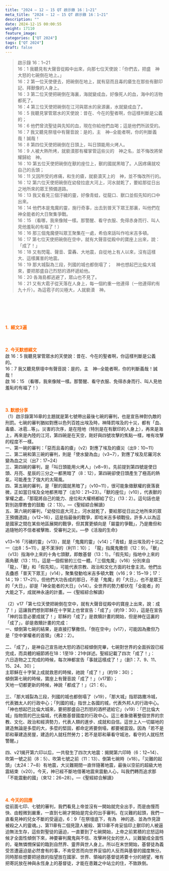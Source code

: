 ```yaml
---
title: "2024 – 12 – 15 QT 啟示錄 16：1~21"
meta_title: "2024 – 12 – 15 QT 啟示錄 16：1~21"
description: ""
date: 2024-12-15 00:00:55
weight: 17110
feature_image: 
categories: ["QT 2024"]
tags: ["QT 2024"]
draft: false
---
```


<blockquote>啟示錄 16：1~21<br />
16：1 我聽見有大聲音從殿中出來，向那七位天使說：「你們去，把盛　神大怒的七碗倒在地上。」<br />
16：2 第一位天使便去，把碗倒在地上，就有惡而且毒的瘡生在那些有獸印記、拜獸像的人身上。<br />
16：3 第二位天使把碗倒在海裏，海就變成血，好像死人的血，海中的活物都死了。<br />
16：4 第三位天使把碗倒在江河與眾水的泉源裏，水就變成血了。<br />
16：5 我聽見掌管眾水的天使說：昔在、今在的聖者啊，你這樣判斷是公義的；<br />
16：6 他們曾流聖徒與先知的血，現在你給他們血喝；這是他們所該受的。<br />
16：7 我又聽見祭壇中有聲音說：是的，主　神─全能者啊，你的判斷義哉！誠哉！<br />
16：8 第四位天使把碗倒在日頭上，叫日頭能用火烤人。<br />
16：9 人被大熱所烤，就褻瀆那有權掌管這些災的　神之名，並不悔改將榮耀歸給　神。<br />
16：10 第五位天使把碗倒在獸的座位上，獸的國就黑暗了。人因疼痛就咬自己的舌頭；<br />
16：11 又因所受的疼痛，和生的瘡，就褻瀆天上的　神，並不悔改所行的。<br />
16：12 第六位天使把碗倒在幼發拉底大河上，河水就乾了，要給那從日出之地所來的眾王預備道路。<br />
16：13 我又看見三個汙穢的靈，好像青蛙，從龍口、獸口並假先知的口中出來。<br />
16：14 他們本是鬼魔的靈，施行奇事，出去到普天下眾王那裏，叫他們在　神全能者的大日聚集爭戰。<br />
16：15 （看哪，我來像賊一樣。那警醒、看守衣服、免得赤身而行、叫人見他羞恥的有福了！）<br />
16：16 那三個鬼魔便叫眾王聚集在一處，希伯來話叫作哈米吉多頓。<br />
16：17 第七位天使把碗倒在空中，就有大聲音從殿中的寶座上出來，說：「成了！」<br />
16：18 又有閃電、聲音、雷轟、大地震，自從地上有人以來，沒有這樣大、這樣厲害的地震。<br />
16：19 那大城裂為三段，列國的城也都倒塌了；　神也想起巴比倫大城來，要把那盛自己烈怒的酒杯遞給他。<br />
16：20 各海島都逃避了，眾山也不見了。<br />
16：21 又有大雹子從天落在人身上，每一個約重一他連得（一他連得約有九十斤）。為這雹子的災極大，人就褻瀆　神。</blockquote><br />
&nbsp;<br />
<br />
&nbsp;<br />
<br />
<span style="color: #ff6600;" data-darkreader-inline-color=""><strong>1.  經文3遍</strong></span><br />
<br />
&nbsp;<br />
<br />
<span style="color: #ff6600;" data-darkreader-inline-color=""><strong>2. 今天默想經文<br />
</strong></span>啟 16：5 我聽見掌管眾水的天使說：昔在、今在的聖者啊，你這樣判斷是公義的。<br />
16：7 我又聽見祭壇中有聲音說：是的，主　神─全能者啊，你的判斷義哉！誠哉！<br />
啟 16：15 （看哪，我來像賊一樣。那警醒、看守衣服、免得赤身而行、叫人見他羞恥的有福了！）<br />
<br />
&nbsp;<br />
<br />
<strong><span style="color: #ff6600;" data-darkreader-inline-color="">3. 默想分享<br />
</span></strong>（1）啟示錄第16章的主題就是第七號帶出最後七碗的審判，也是宣告神對仇敵的刑罰。七碗的審判猶如對應以色列百姓出埃及時，神降罰埃及的十災，都有「血、毒瘡、冰雹…等」。災害的次序，是在陸地（特別是在有獸印的人身上），再來是海上，再來是內陸的江河，第四碗是在天空，剛好與四號攻擊的焦點一樣，唯有攻擊的程度不一樣。<br />
一、第一碗的審判：「惡而且毒的瘡」（v2）對應了埃及的瘡災（出9：10~11）<br />
二、第二碗和第三碗的審判，則是「使水變為血」（v3~7），對應了埃及尼羅河水變為血之災（出7：17~24）<br />
三、第四碗的審判，是「叫日頭能用火烤人」（v8~9）。先前提到第四號是使日頭、月亮、星辰的三分之一都黑暗了（8：12），第四碗卻使日頭產生了極高的熱氣，可能產生了強大的太陽風。<br />
四、第五碗的審判，是「獸的國就黑暗了」（v10~11），很可能象徵獸權的衰落衰微，正如當日埃及全地都黑暗了（出10：21~23）。「獸的座位」（v10），代表獸的掌權之處，「那龍將自己的能力、座位和大權柄都給了它」（13：2）。這句話也是對別迦摩教會的鼓勵（2：13）。—《聖經綜合解讀》<br />
五、第六碗的審判，「幼發拉底大河上，河水就乾了，要給那從日出之地所來的眾王預備道路」（v12~16），這是指最後的戰爭，即哈米吉多頓戰役。許多人以為這是國家之間在某些地區展開的戰爭，但其實更傾向是「屬靈的爭戰」，乃是撒但和追隨牠的不信者被擊敗、受審判之災。—參《活潑的生命》<br />
<br />
v13~16「污穢的靈」（v13），就是「鬼魔的靈」（v14）；「青蛙」是出埃及的十災之一（出8：5~11），是不潔淨的（利11：10）； 「龍」指魔鬼撒但（12：9）。「獸」（v13）指海中上來的十角七頭獸，即敵基督（13：1）。「假先知」指地中上來的兩角獸（13：11）。這是一個假冒的三位一體。「三個鬼魔」（v16）分別來自「龍」、「獸」和「假先知」，可能代表宗教、政治和文化方面的社會主流。他們出去蠱惑「普天下眾王」（v14），聚集發動哈米吉多頓大戰（v16；9：15~19；17：14；19：17~21）。但他們大功告成的那日，不是「鬼魔」的「大日」，也不是眾王的「大日」，卻是「神全能者的大日」（v14）。全世界的勢力都伏在「全能者」的大能之下，成就神永遠的計畫。—《聖經綜合解讀》<br />
<br />
（2）v17「第七位天使把碗倒在空中，就有大聲音從殿中的寶座上出來，說：成了！」這讓我們想到耶穌在十字架上也曾宣告：「成了」（約19：30），這是在宣告「神的旨意必要成就了！」耶穌的「成了」是救贖計畫的開始，但是神在這裏的「成了」，卻是救贖計畫的完成：<br />
一、傾倒第七碗的結果，是直接打擊撒但。「倒在空中」（v17），可能因為撒但乃是「空中掌權者的首領」（弗2：2）。<br />
<br />
二、「成了」，是神自己宣告祂大怒的酒已經傾倒完畢，七碗對世界的全面拆毀已經完成，而具體的細節將在18：1至19：21中詳述。聖經記載了四次「成了！」：<br />
六日造物之工完成的時候，每次神都宣告「事就這樣成了！」（創1：7、9、11、15、24、30）；<br />
主耶穌在十字架上成就救恩的時候，祂說「成了！」（約19：30）；<br />
傾倒第七碗的時候，寶座上有聲音說「成了！」（v17節）；<br />
天地一切都更新的時候，神說「都成了！」（21：6）。<br />
<br />
三、「那大城裂為三段，列國的城也都倒塌了（v19），「那大城」指耶路撒冷城，代表猶太人的行政中心；「列國的城」指世上各國的城，代表外邦人的行政中心。「神也想起巴比倫大城來，要把那盛自己烈怒的酒杯遞給它」（v19）：「巴比倫大城」指物質的巴比倫城，代表敵基督國度的行政中心。這三者象徵著整個世界的宗教、文化、政治和經濟勢力，代表人類的進步、成就和自信。這世上人一切屬地的建造無論是多麼的大，多麼的堅固，都命定將要倒塌，都要被震毀。因為「若不是耶和華建造房屋，建造的人就枉然勞力；若不是耶和華看守城池，看守的人就枉然警醒。」<br />
<br />
四、v21揭开第六印以后，一共發生了四次大地震：揭開第六印時（6：12~14）、吹第一號之前（8：5）、吹第七號之前（11：13）、倒第七碗時（v18）。「災難的起頭」（太24：7~8）有地震，大災難期間一直伴隨著地震，最後以空前的超級大地震結束（v20）。今天，神已經不斷地借著地震來震動人心，叫我們轉而追求那「不能震動的國」（來12：26~28）。—《聖經綜合解讀》<br />
<br />
&nbsp;<br />
<br />
<strong style="font-size: inherit;"><span style="color: #ff6600;" data-darkreader-inline-color="">4. 今天的回應<br />
</span></strong>從前面七印、七號的審判，我們看見上帝並沒有一開始就完全出手，而是由慢而快、由輕微到嚴重，一直到七碗才開始是完全的出手審判。在災難的起頭，我們一直看見神的兒女不斷的受逼迫，6：9「在祭壇底下，有為　神的道、並為作見證被殺之人的靈魂。」、第11章有二個見證人被殺、第13章不肯妥協印上獸印的人被逼迫無法生存，這些對聖徒的逼迫，一直要到了七碗開始，上帝之前累積的忿怒這時候才全面性傾倒下來，神要審判魔鬼與不信、攻擊神兒女的世人，災難變成全面性的，毫無憐憫保留的臨到自然界、靈界與世人身上。所以在末世開始，基督徒為義受苦遭逼迫是必然會有的事，不肯受苦而向世界妥協的人反而與基督的國度無分。同時那些想要把拯救的指望放在國家、世界、領袖的基督徒將要十分的絕望，唯有把寄託放在神與永恆身上的基督徒，才能在患難之中站立的住，不致跌倒。<br />
<br />
&nbsp;
        